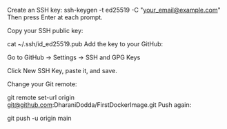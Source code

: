 Create an SSH key:
ssh-keygen -t ed25519 -C "your_email@example.com"
Then press Enter at each prompt.

Copy your SSH public key:

cat ~/.ssh/id_ed25519.pub
Add the key to your GitHub:

Go to GitHub → Settings → SSH and GPG Keys

Click New SSH Key, paste it, and save.

Change your Git remote:

git remote set-url origin git@github.com:DharaniDodda/FirstDockerImage.git
Push again:

git push -u origin main
